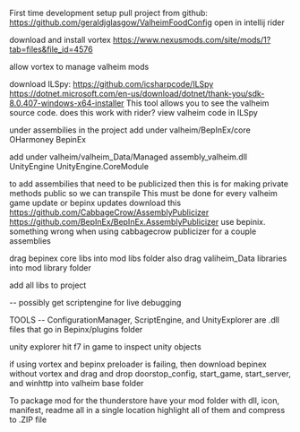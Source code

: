 First time development setup
pull project from github: https://github.com/geraldjglasgow/ValheimFoodConfig
open in intellij rider

download and install vortex
https://www.nexusmods.com/site/mods/1?tab=files&file_id=4576

allow vortex to manage valheim mods

download ILSpy: https://github.com/icsharpcode/ILSpy
https://dotnet.microsoft.com/en-us/download/dotnet/thank-you/sdk-8.0.407-windows-x64-installer
This tool allows you to see the valheim source code. does this work with rider?
view valheim code in ILSpy

under assembilies in the project 
add under valheim/BepInEx/core
OHarmoney
BepinEx

add under valheim/valheim_Data/Managed
assembly_valheim.dll
UnityEngine
UnityEngine.CoreModule

to add assembilies that need to be publicized then
this is for making private methods public so we can transpile
This must be done for every valheim game update or bepinx updates
download this https://github.com/CabbageCrow/AssemblyPublicizer
https://github.com/BepInEx/BepInEx.AssemblyPublicizer
use bepinix. something wrong when using cabbagecrow publicizer for a couple assemblies


drag bepinex core libs into mod libs folder
also drag valiheim_Data libraries into mod library folder

add all libs to project

-- possibly get scriptengine for live debugging

TOOLS
-- ConfigurationManager, ScriptEngine, and UnityExplorer
are .dll files that go in Bepinx/plugins folder

unity explorer hit f7 in game to inspect unity objects

if using vortex and bepinx preloader is failing, then 
download bepinex without vortex and drag and drop doorstop_config, start_game, start_server, and winhttp into valheim base folder

To package mod for the thunderstore
have your mod folder with dll, icon, manifest, readme all in a single location
highlight all of them and compress to .ZIP file
